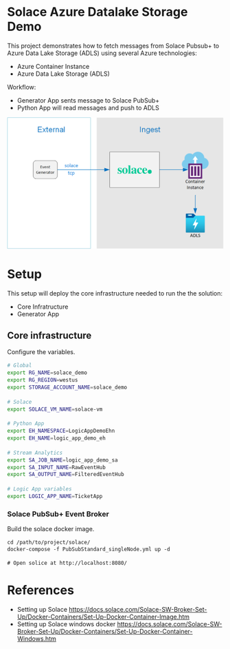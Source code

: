 # Solace Azure Datalake Storage Demo

This project demonstrates how to fetch messages from Solace Pubsub+ to Azure Data Lake Storage (ADLS) using several Azure technologies:

- Azure Container Instance
- Azure Data Lake Storage (ADLS)

Workflow:

- Generator App sents message to Solace PubSub+
- Python App will read messages and push to ADLS

![Architecture Overview](docs/SolacAdlsDemoArchitectureOverview.png "Architecture Overview")

# Setup

This setup will deploy the core infrastructure needed to run the the solution:

- Core Infratructure
- Generator App

## Core infrastructure

Configure the variables.

```bash
# Global
export RG_NAME=solace_demo
export RG_REGION=westus
export STORAGE_ACCOUNT_NAME=solace_demo

# Solace
export SOLACE_VM_NAME=solace-vm

# Python App
export EH_NAMESPACE=LogicAppDemoEhn
export EH_NAME=logic_app_demo_eh

# Stream Analytics
export SA_JOB_NAME=logic_app_demo_sa
export SA_INPUT_NAME=RawEventHub
export SA_OUTPUT_NAME=FilteredEventHub

# Logic App variables
export LOGIC_APP_NAME=TicketApp
```


### Solace PubSub+ Event Broker

Build the solace docker image.

```code
cd /path/to/project/solace/
docker-compose -f PubSubStandard_singleNode.yml up -d

# Open solice at http://localhost:8080/

```

# References
- Setting up Solace https://docs.solace.com/Solace-SW-Broker-Set-Up/Docker-Containers/Set-Up-Docker-Container-Image.htm
- Setting up Solace windows docker https://docs.solace.com/Solace-SW-Broker-Set-Up/Docker-Containers/Set-Up-Docker-Container-Windows.htm